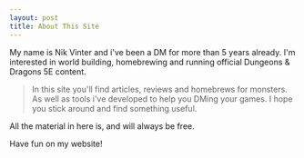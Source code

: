 ```yaml
---
layout: post
title: About This Site
---
```


My name is Nik Vinter and i've been a DM for more than 5 years already. I'm interested in world building, homebrewing and running official Dungeons & Dragons 5E content.

  > In this site you'll find articles, reviews and homebrews for monsters. As well as tools i've developed to help you DMing your games. I hope you stick around and find something useful.

All the material in here is, and will always be free. 

Have fun on my website!

